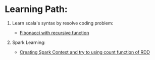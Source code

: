# Learning Path:

1.	Learn scala's syntax by resolve coding problem:
	- [Fibonacci with recursive function](./src/main/scala/com/baoanh/LearnSPARK/Fibonaccie.scala)

2. Spark Learning:
	- [Creating Spark Context and try to using count function of RDD](./src/main/scala/com/baoanh/LearnSPARK/SparkConx.scala)